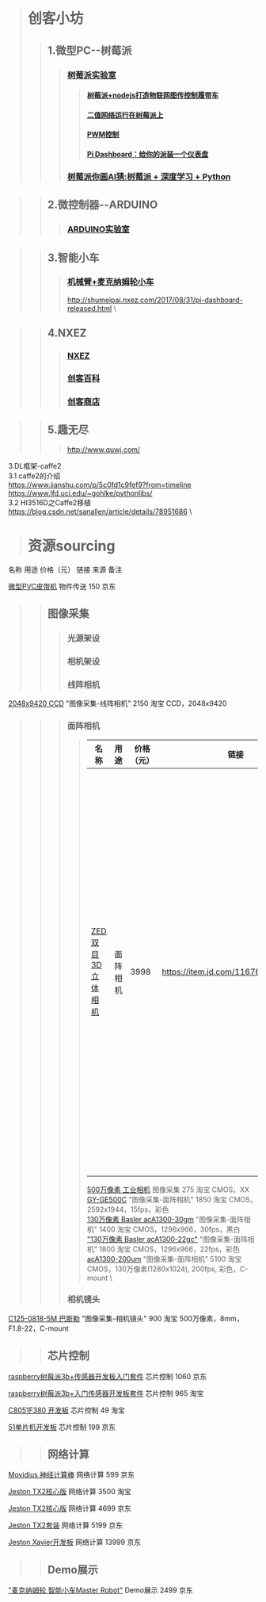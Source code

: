 ># 创客小坊
>>## 1.微型PC--树莓派
>>>### [树莓派实验室](http://shumeipai.nxez.com/)
>>>>#### [树莓派+nodejs打造物联网图传控制履带车](https://github.com/zexiplus/WALL.E)
>>>>#### [二值网络运行在树莓派上](http://www.sohu.com/a/128917433_257855)
>>>>#### [PWM控制](https://blog.csdn.net/offbye/article/details/47047947)
>>>>#### [Pi Dashboard：给你的派装一个仪表盘](https://github.com/spoonysonny/pi-dashboard)
>>>### [树莓派你画AI猜:树莓派 + 深度学习 + Python](https://blog.csdn.net/weixin_40986174/article/details/80223626)

>>## 2.微控制器--ARDUINO
>>>### [ARDUINO实验室](http://arduino.nxez.com/)

>>## 3.智能小车
>>>### [机械臂+麦克纳姆轮小车](https://www.arduino.cn/thread-23162-1-1.html)
>>>http://shumeipai.nxez.com/2017/08/31/pi-dashboard-released.html \

>>## 4.NXEZ
>>>### [NXEZ](http://www.nxez.com/products)
>>>### [创客百科](http://wiki.nxez.com/)
>>>### [创客商店](https://shop67187987.taobao.com/)

>>## 5.趣无尽
>>>http://www.quwj.com/


  
3.DL框架-caffe2 \
  3.1 caffe2的介绍 \
  https://www.jianshu.com/p/5c0fd1c9fef9?from=timeline \
  https://www.lfd.uci.edu/~gohlke/pythonlibs/ \
  3.2 HI3516D之Caffe2移植 \
  https://blog.csdn.net/sanallen/article/details/78951686 \

># 资源sourcing
名称	用途	价格（元）	链接	来源	备注

[微型PVC皮带机](https://item.jd.com/14231231210.html) 	物件传送	150	 	京东

>>## 图像采集
>>>### 光源架设
>>>### 相机架设
>>>### 线阵相机
[2048x9420 CCD](https://item.taobao.com/item.htm?spm=a230r.1.14.244.3f475e98AcmmET&id=41888405334&ns=1&abbucket=8#detail)	"图像采集-线阵相机"	2150		淘宝	CCD，2048x9420
>>>### 面阵相机
>>>> 名称	| 用途	| 价格（元）	| 链接	| 来源	| 备注
>>>>---|---|---|---|---|---
>>>>[ZED 双目3D立体相机](https://item.jd.com/11676604768.htm)	| 面阵相机 |	3998	| https://item.jd.com/11676604768.html  | 	京东	| 分辨率、帧率/行帧、像元尺寸、传感器尺寸、焦距、物距、光学放大倍率、工作距离、曝光时间、视场角、靶面尺寸、精度、景深
>>>>[500万像素 工业相机](https://item.taobao.com/item.htm?id=529567118777&ali_refid=a3_430582_1006:1123515540:N:%E5%B7%A5%E4%B8%9A%E7%9B%B8%E6%9C%BA:8db94ac900e24d37d6ebc4c6e5247396&ali_trackid=1_8db94ac900e24d37d6ebc4c6e5247396&spm=a230r.1.14.8#detail)  	 图像采集	275		淘宝	CMOS，XX \
>>>>[GY-GE500C](https://item.taobao.com/item.htm?spm=a1z10.1-c.w4004-14968000061.33.34ce4615Hbe1C8&id=565026468291)	"图像采集-面阵相机"	1850		淘宝	CMOS，2592x1944，15fps，彩色 \
>>>>[130万像素 Basler acA1300-30gm](https://item.taobao.com/item.htm?spm=a230r.1.14.10.49ba5e7bKHmBzn&id=571507762721&ns=1&abbucket=8#detail)	"图像采集-面阵相机"	1400		淘宝	CMOS，1296x966，30fps，黑白 \
>>>>["130万像素 Basler acA1300-22gc"](https://item.taobao.com/item.htm?spm=a230r.1.14.19.1e32fdfaLwP8y4&id=567299481386&ns=1&abbucket=8#detail)	"图像采集-面阵相机"	1800		淘宝	CMOS，1296x966，22fps，彩色 \
>>>>[acA1300-200um](https://item.taobao.com/item.htm?spm=a230r.1.14.8.40866af8WUyRb1&id=521181562875&ns=1&abbucket=8#detail)	"图像采集-面阵相机"	5100		淘宝	CMOS，130万像素(1280x1024), 200fps, 彩色，C-mount \
>>>### 相机镜头
[C125-0818-5M 巴斯勒](https://item.taobao.com/item.htm?spm=a1z10.3-c-s.w4002-17850806492.22.109f7564fBIxDi&id=557156303964)	"图像采集-相机镜头"	900		淘宝	500万像素，8mm，F1.8-22，C-mount

>>## 芯片控制
[raspberry树莓派3b+传感器开发板入门套件](https://item.jd.com/29012117402.html)	芯片控制	1060		京东	

[raspberry树莓派3b+入门传感器开发板套件](https://item.taobao.com/item.htm?id=559764428517&ali_refid=a3_430673_1006:1121866132:N:%E6%A0%91%E8%8E%93%E6%B4%BE%E5%A5%97%E4%BB%B6:022095368f39fbf736f0345dd3f5e102&ali_trackid=1_022095368f39fbf736f0345dd3f5e102&spm=a2e15.8261149.07626516002.8)	芯片控制	965		淘宝	

[C8051F380 开发板](https://item.taobao.com/item.htm?id=538332532778&_u=t2dmg8j26111)	芯片控制	49		淘宝	

[51单片机开发板](https://item.jd.com/25947635693.html)	芯片控制	199		京东	

>>## 网络计算
[Movidius 神经计算棒](https://item.jd.com/5725817.html) 	网络计算	599		京东	

[Jeston TX2核心版](https://item.taobao.com/item.htm?spm=a1z10.3-c-s.w4002-18244920215.36.7e6b35830TjFpS&id=554321728639)	网络计算	3500		淘宝	

[Jeston TX2核心版](https://item.jd.com/30761100936.html)	网络计算	4699		京东	

[Jeston TX2套装](https://item.jd.com/30761100936.html)	网络计算	5199		京东	

[Jeston Xavier开发板](https://item.jd.com/30761100936.html)	网络计算	13999		京东	

>>## Demo展示
["麦克纳姆轮 智能小车Master Robot"](https://item.jd.com/28036798018.html)	Demo展示	2499		京东	

